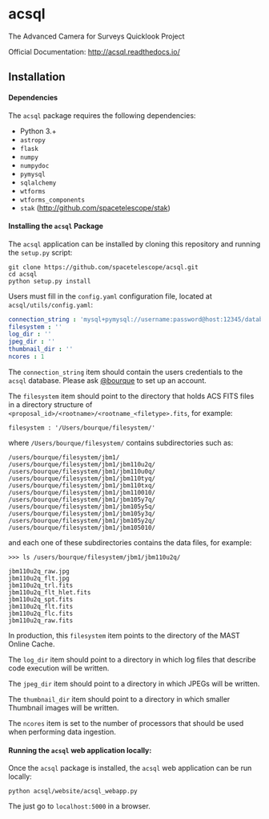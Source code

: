 # acsql
The Advanced Camera for Surveys Quicklook Project

Official Documentation: http://acsql.readthedocs.io/

## Installation

#### Dependencies

The `acsql` package requires the following dependencies:

- Python 3.+
- `astropy`
- `flask`
- `numpy`
- `numpydoc`
- `pymysql`
- `sqlalchemy`
- `wtforms`
- `wtforms_components`
- `stak` (http://github.com/spacetelescope/stak)

#### Installing the `acsql` Package

The `acsql` application can be installed by cloning this repository and running the `setup.py` script:

```
git clone https://github.com/spacetelescope/acsql.git
cd acsql
python setup.py install
```

Users must fill in the `config.yaml` configuration file, located at `acsql/utils/config.yaml`:

```yaml
connection_string : 'mysql+pymysql://username:password@host:12345/database'
filesystem : ''
log_dir : ''
jpeg_dir : ''
thumbnail_dir : ''
ncores : 1
```

The `connection_string` item should contain the users credentials to the `acsql` database.  Please ask [@bourque](http://github.com/bourque) to set up an account.

The `filesystem` item should point to the directory that holds ACS FITS files in a directory structure of
`<proposal_id>/<rootname>/<rootname_<filetype>.fits`, for example:

```
filesystem : '/Users/bourque/filesystem/'
```

where `/Users/bourque/filesystem/` contains subdirectories such as:

```
/users/bourque/filesystem/jbm1/
/users/bourque/filesystem/jbm1/jbm110u2q/
/users/bourque/filesystem/jbm1/jbm110u0q/
/users/bourque/filesystem/jbm1/jbm110tyq/
/users/bourque/filesystem/jbm1/jbm110txq/
/users/bourque/filesystem/jbm1/jbm110010/
/users/bourque/filesystem/jbm1/jbm105y7q/
/users/bourque/filesystem/jbm1/jbm105y5q/
/users/bourque/filesystem/jbm1/jbm105y3q/
/users/bourque/filesystem/jbm1/jbm105y2q/
/users/bourque/filesystem/jbm1/jbm105010/
```

and each one of these subdirectories contains the data files, for example:

```
>>> ls /users/bourque/filesystem/jbm1/jbm110u2q/

jbm110u2q_raw.jpg
jbm110u2q_flt.jpg
jbm110u2q_trl.fits
jbm110u2q_flt_hlet.fits
jbm110u2q_spt.fits
jbm110u2q_flt.fits
jbm110u2q_flc.fits
jbm110u2q_raw.fits
```

In production, this `filesystem` item points to the directory of the MAST Online Cache.

The `log_dir` item should point to a directory in which log files that describe code execution will be written.

The `jpeg_dir` item should point to a directory in which JPEGs will be written.

The `thumbnail_dir` item should point to a directory in which smaller Thumbnail images will be written.

The `ncores` item is set to the number of processors that should be used when performing data ingestion.

#### Running the `acsql` web application locally:

Once the `acsql` package is installed, the `acsql` web application can be run locally:

```
python acsql/website/acsql_webapp.py
```

The just go to `localhost:5000` in a browser.
